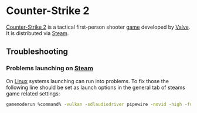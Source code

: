 # Counter-Strike 2

[Counter-Strike 2](https://www.counter-strike.net/cs2) is a tactical first-person shooter
[game](/wiki/games.md) developed by [Valve](https://www.valvesoftware.com/en/).
It is distributed via [Steam](./steam.md).

## Troubleshooting

### Problems launching on [Steam](/wiki/games/steam.md)

On [Linux](/wiki/linux.md) systems launching can run into problems.
To fix those the following line should be set as launch options in the general tab of steams game
related settings:

```sh
gamemoderun %command% -vulkan -sdlaudiodriver pipewire -novid -high -fullscreen -nojoy
```
